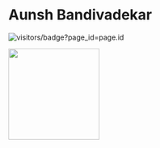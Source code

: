 # Aunsh Bandivadekar 

![visitors](https://visitor-badge.glitch.me)/badge?page_id=page.id

<img height="180em" src="https://github-readme-stats.vercel.app/api?username=aunshx&show_icons=true&hide_border=true&&count_private=true&include_all_commits=true" />
